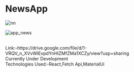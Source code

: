 # NewsApp
![nn](https://user-images.githubusercontent.com/81969897/160357338-e2578dff-78e6-4050-9ba7-e38547f46531.jpg)

![app_news](https://user-images.githubusercontent.com/81969897/160357282-a5ffe625-7042-4c00-a051-ac89ed5335ef.JPG)

<br>
Link:-https://drive.google.com/file/d/1-VRQV_n_XVvWlEvpdYnHIZMfZMa1XCZy/view?usp=sharing <br>
Currently Under Development<br>
Technologies Used:-React,Fetch Api,MaterialUi
